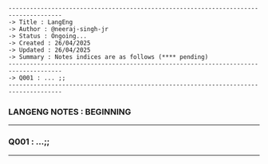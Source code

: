 ````
-------------------------------------------------------------------------------------
-> Title : LangEng
-> Author : @neeraj-singh-jr
-> Status : Ongoing...
-> Created : 26/04/2025
-> Updated : 26/04/2025
-> Summary : Notes indices are as follows (**** pending)
-------------------------------------------------------------------------------------
-> Q001 : ... ;;
-------------------------------------------------------------------------------------
````

### LANGENG NOTES : BEGINNING

-------------------------------------------------------------------------------------
### Q001 : ...;;



-------------------------------------------------------------------------------------